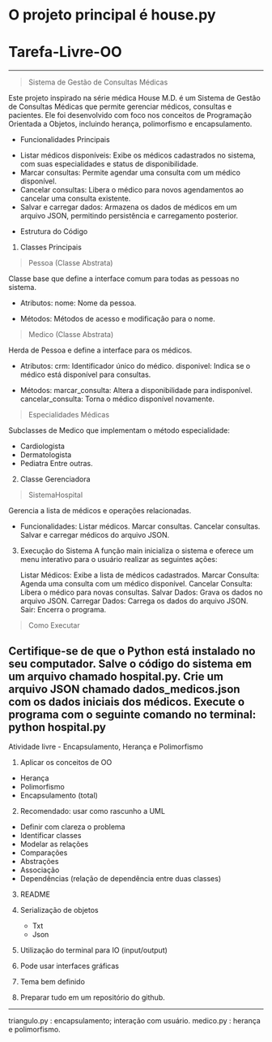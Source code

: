 # O projeto principal é house.py #

# Tarefa-Livre-OO
-------------------------------------------------------------------------------------------------------------------

> Sistema de Gestão de Consultas Médicas

  Este projeto inspirado na série médica House M.D. é um Sistema de Gestão de Consultas Médicas  que permite gerenciar médicos, consultas e pacientes. Ele foi desenvolvido com foco nos conceitos de Programação Orientada a Objetos, incluindo herança, polimorfismo e encapsulamento.
  

* Funcionalidades Principais
- Listar médicos disponíveis: Exibe os médicos cadastrados no sistema, com suas especialidades e status de disponibilidade.
- Marcar consultas: Permite agendar uma consulta com um médico disponível.
- Cancelar consultas: Libera o médico para novos agendamentos ao cancelar uma consulta existente.
- Salvar e carregar dados: Armazena os dados de médicos em um arquivo JSON, permitindo persistência e carregamento posterior.

* Estrutura do Código
1. Classes Principais
> Pessoa (Classe Abstrata)

Classe base que define a interface comum para todas as pessoas no sistema.

- Atributos:
nome: Nome da pessoa.

- Métodos:
Métodos de acesso e modificação para o nome.

> Medico (Classe Abstrata)

Herda de Pessoa e define a interface para os médicos.

- Atributos:
    crm: Identificador único do médico.
    disponivel: Indica se o médico está disponível para consultas.

- Métodos:
    marcar_consulta: Altera a disponibilidade para indisponível.
    cancelar_consulta: Torna o médico disponível novamente.

> Especialidades Médicas

Subclasses de Medico que implementam o método especialidade:

- Cardiologista
- Dermatologista
- Pediatra
Entre outras.

2. Classe Gerenciadora

> SistemaHospital

Gerencia a lista de médicos e operações relacionadas.

- Funcionalidades:
    Listar médicos.
    Marcar consultas.
    Cancelar consultas.
    Salvar e carregar médicos do arquivo JSON.

3. Execução do Sistema
A função main inicializa o sistema e oferece um menu interativo para o usuário realizar as seguintes ações:

    Listar Médicos: Exibe a lista de médicos cadastrados.
    Marcar Consulta: Agenda uma consulta com um médico disponível.
    Cancelar Consulta: Libera o médico para novas consultas.
    Salvar Dados: Grava os dados no arquivo JSON.
    Carregar Dados: Carrega os dados do arquivo JSON.
    Sair: Encerra o programa.

> Como Executar

Certifique-se de que o Python está instalado no seu computador.
Salve o código do sistema em um arquivo chamado hospital.py.
Crie um arquivo JSON chamado dados_medicos.json com os dados iniciais dos médicos.
Execute o programa com o seguinte comando no terminal:
python hospital.py
----------------------------------------------------------------------------------------------------

Atividade livre - Encapsulamento, Herança e Polimorfismo

1. Aplicar os conceitos de OO
- Herança
- Polimorfismo
- Encapsulamento (total)

2. Recomendado: usar como rascunho a UML
- Definir com clareza o problema
- Identificar classes
- Modelar as relações
- Comparações
- Abstrações
- Associação
- Dependências (relação de dependência entre duas classes)

3. README
4. Serialização de objetos
    - Txt
    - Json

5. Utilização do terminal para IO (input/output)

6. Pode usar interfaces gráficas 

7. Tema bem definido

8. Preparar tudo em um repositório do github.
-------------------------------------------------------------------------------------------------------------------
triangulo.py : encapsulamento; interação com usuário.
medico.py : herança e polimorfismo.
